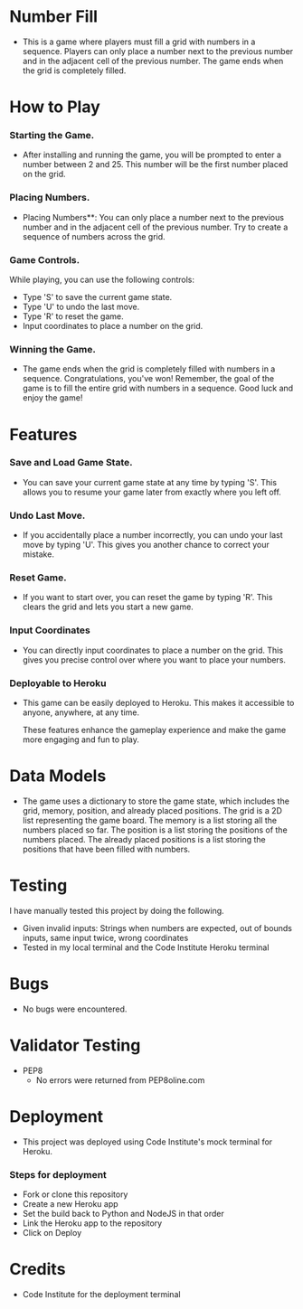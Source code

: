 # Number Fill 

- This is a game where players must fill a grid with numbers in a sequence. Players can only place a number next to the  previous number and in the adjacent cell of the  previous number. The game ends when the grid is completely filled.

# How to Play

### Starting the Game.
- After installing and running the game, you will be prompted to enter a number between 2 and 25. This number will be the first number placed on the grid.
### Placing Numbers.
- Placing Numbers**: You can only place a number next to the previous number and in the adjacent cell of the previous number. Try to create a sequence of numbers across the grid.
### Game Controls.
While playing, you can use the following controls:
 - Type 'S' to save the current game state.
 - Type 'U' to undo the last move.
 - Type 'R' to reset the game.
 - Input coordinates to place a number on the grid.
### Winning the Game.
- The game ends when the grid is completely filled with numbers in a sequence. Congratulations, you've won!
Remember, the goal of the game is to fill the entire grid with numbers in a sequence. Good luck and enjoy the game!


# Features
### Save and Load Game State.
- You can save your current game state at any time by typing 'S'. This allows you to resume your game later from exactly where you left off.
### Undo Last Move.
- If you accidentally place a number incorrectly, you can undo your last move by typing 'U'. This gives you another chance to correct your mistake.
### Reset Game.
- If you want to start over, you can reset the game by typing 'R'. This clears the grid and lets you start a new game.
### Input Coordinates
- You can directly input coordinates to place a number on the grid. This gives you precise control over where you want to place your numbers.
### Deployable to Heroku
- This game can be easily deployed to Heroku. This makes it accessible to anyone, anywhere, at any time.

   These features enhance the gameplay experience and make the game more engaging and fun to play.

# Data Models
- The game uses a dictionary to store the game state, which includes the grid, memory, position, and already placed positions. The grid is a 2D list representing the game board. The memory is a list storing all the numbers placed so far. The position is a list storing the positions of the numbers placed. The already placed positions is a list storing the positions that have been filled with numbers.

# Testing
I have manually tested this project by doing the following.
- Given invalid inputs: Strings when numbers are expected, out of bounds inputs, same input twice, wrong coordinates
- Tested in my local terminal and the Code Institute Heroku terminal

# Bugs
- No bugs were encountered.

# Validator Testing 
- PEP8
   * No errors were returned from PEP8oline.com
# Deployment
- This project was deployed using Code Institute's mock terminal for Heroku.
### Steps for deployment
   * Fork or clone this repository
   *  Create a new Heroku app
   * Set the build back to Python and NodeJS in that order
   * Link the Heroku app to the repository
   * Click on Deploy

# Credits
- Code Institute for the deployment terminal
